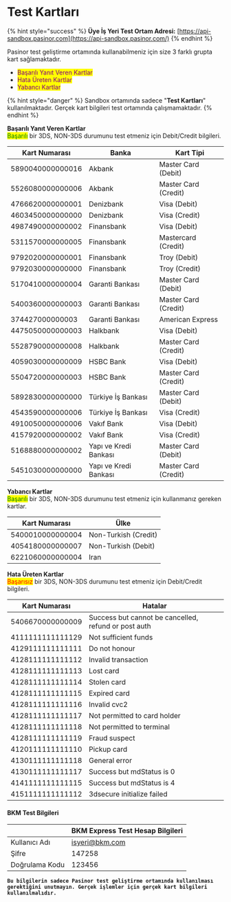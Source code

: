 # Test Kartları

{% hint style="success" %}
**Üye İş Yeri Test Ortam Adresi:** [https://api-sandbox.pasinor.com](https://api-sandbox.pasinor.com/)
{% endhint %}

Pasinor test geliştirme ortamında kullanabilmeniz için size 3 farklı grupta kart sağlamaktadır.&#x20;

* <mark style="color:purple;">Başarılı Yanıt Veren Kartlar</mark>
* <mark style="color:purple;">Hata Üreten Kartlar</mark>
* <mark style="color:purple;">Yabancı Kartlar</mark>

{% hint style="danger" %}
Sandbox ortamında sadece "**Test Kartları**" kullanılmaktadır. Gerçek kart bilgileri test ortamında çalışmamaktadır.
{% endhint %}

**Başarılı Yanıt Veren Kartlar**\
<mark style="color:green;">Başarılı</mark> bir 3DS, NON-3DS durumunu test etmeniz için Debit/Credit bilgileri.

| Kart Numarası    | Banka                 | Kart Tipi            |
| ---------------- | --------------------- | -------------------- |
| 5890040000000016 | Akbank                | Master Card (Debit)  |
| 5526080000000006 | Akbank                | Master Card (Credit) |
| 4766620000000001 | Denizbank             | Visa (Debit)         |
| 4603450000000000 | Denizbank             | Visa (Credit)        |
| 4987490000000002 | Finansbank            | Visa (Debit)         |
| 5311570000000005 | Finansbank            | Mastercard (Credit)  |
| 9792020000000001 | Finansbank            | Troy (Debit)         |
| 9792030000000000 | Finansbank            | Troy (Credit)        |
| 5170410000000004 | Garanti Bankası       | Master Card (Debit)  |
| 5400360000000003 | Garanti Bankası       | Master Card (Credit) |
| 374427000000003  | Garanti Bankası       | American Express     |
| 4475050000000003 | Halkbank              | Visa (Debit)         |
| 5528790000000008 | Halkbank              | Master Card (Credit) |
| 4059030000000009 | HSBC Bank             | Visa (Debit)         |
| 5504720000000003 | HSBC Bank             | Master Card (Credit) |
| 5892830000000000 | Türkiye İş Bankası    | Master Card (Debit)  |
| 4543590000000006 | Türkiye İş Bankası    | Visa (Credit)        |
| 4910050000000006 | Vakıf Bank            | Visa (Debit)         |
| 4157920000000002 | Vakıf Bank            | Visa (Credit)        |
| 5168880000000002 | Yapı ve Kredi Bankası | Master Card (Debit)  |
| 5451030000000000 | Yapı ve Kredi Bankası | Master Card (Credit) |



**Yabancı Kartlar**\
<mark style="color:green;">Başarılı</mark> bir 3DS, NON-3DS durumunu test etmeniz için kullanmanız gereken kartlar.

| Kart Numarası    | Ülke                 |
| ---------------- | -------------------- |
| 5400010000000004 | Non-Turkish (Credit) |
| 4054180000000007 | Non-Turkish (Debit)  |
| 6221060000000004 | Iran                 |



**Hata Üreten Kartlar**\
<mark style="color:red;">Başarısız</mark> bir 3DS, NON-3DS durumunu test etmeniz için Debit/Credit bilgileri.

| Kart Numarası    | Hatalar                                              |
| ---------------- | ---------------------------------------------------- |
| 5406670000000009 | Success but cannot be cancelled, refund or post auth |
| 4111111111111129 | Not sufficient funds                                 |
| 4129111111111111 | Do not honour                                        |
| 4128111111111112 | Invalid transaction                                  |
| 4128111111111113 | Lost card                                            |
| 4128111111111114 | Stolen card                                          |
| 4128111111111115 | Expired card                                         |
| 4128111111111116 | Invalid cvc2                                         |
| 4128111111111117 | Not permitted to card holder                         |
| 4128111111111118 | Not permitted to terminal                            |
| 4128111111111119 | Fraud suspect                                        |
| 4120111111111110 | Pickup card                                          |
| 4130111111111118 | General error                                        |
| 4130111111111117 | Success but mdStatus is 0                            |
| 4141111111111115 | Success but mdStatus is 4                            |
| 4151111111111112 | 3dsecure initialize failed                           |



#### **BKM Test Bilgileri**

|                | BKM Express Test Hesap Bilgileri |
| -------------- | -------------------------------- |
| Kullanıcı Adı  | isyeri@bkm.com                   |
| Şifre          | 147258                           |
| Doğrulama Kodu | 123456                           |

<pre class="language-markup" data-overflow="wrap" data-full-width="false"><code class="lang-markup"><strong>Bu bilgilerin sadece Pasinor test geliştirme ortamında kullanılması gerektiğini unutmayın. Gerçek işlemler için gerçek kart bilgileri kullanılmalıdır.
</strong></code></pre>
